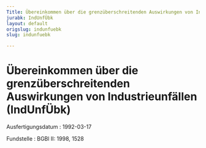 ```yaml
---
Title: Übereinkommen über die grenzüberschreitenden Auswirkungen von Industrieunfällen
jurabk: IndUnfÜbk
layout: default
origslug: indunfuebk
slug: indunfuebk

---
```


# Übereinkommen über die grenzüberschreitenden Auswirkungen von Industrieunfällen (IndUnfÜbk)

Ausfertigungsdatum
:   1992-03-17

Fundstelle
:   BGBl II: 1998, 1528

